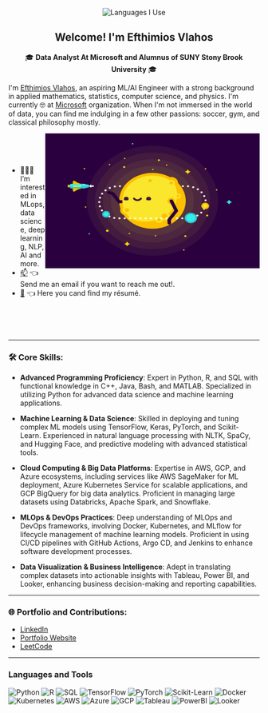<p align="center"><img width="30%" src="https://github.com/alansmathew/alansmathew/raw/master/lang.gif" alt="Languages I Use" /></p>

<h2 align="center">Welcome! I'm Efthimios Vlahos</h2>

<p align='center'>
  🎓 <strong>Data Analyst At Microsoft and Alumnus of SUNY Stony Brook University</strong> 🎓<br/>

  I'm [Efthimios Vlahos](https://efthimiosvlahos-github-io.vercel.app/), an aspiring ML/AI Engineer with a strong background in applied mathematics, statistics, computer science, and physics. I'm currently 🤓 at [Microsoft](https://www.microsoft.com/en-us/) organization. When I'm not immersed in the world of data, you can find me indulging in a few other passions: soccer, gym, and classical philosophy mostly.

  <img align="right" alt="GIF" src="./assets/img/sun.gif?raw=true" width="430" height="270" />
  
<br/>
<br/>
<br/>

- 👨🏽‍💻 I’m interested in MLops, data science, deep learning, NLP, AI and more.
- [📫](mailto:vlahos89@gmail.com) 👈 Send me an email if you want to reach me out!.
- [📝](https://efthimiosvlahos-github-io.vercel.app/about) 👈 Here you cand find my résumé.


<br/>
<br/>
<br/>
</p>


---

### 🛠 Core Skills:
- **Advanced Programming Proficiency**: Expert in Python, R, and SQL with functional knowledge in C++, Java, Bash, and MATLAB. Specialized in utilizing Python for advanced data science and machine learning applications.

- **Machine Learning & Data Science**: Skilled in deploying and tuning complex ML models using TensorFlow, Keras, PyTorch, and Scikit-Learn. Experienced in natural language processing with NLTK, SpaCy, and Hugging Face, and predictive modeling with advanced statistical tools.

- **Cloud Computing & Big Data Platforms**: Expertise in AWS, GCP, and Azure ecosystems, including services like AWS SageMaker for ML deployment, Azure Kubernetes Service for scalable applications, and GCP BigQuery for big data analytics. Proficient in managing large datasets using Databricks, Apache Spark, and Snowflake.

- **MLOps & DevOps Practices**: Deep understanding of MLOps and DevOps frameworks, involving Docker, Kubernetes, and MLflow for lifecycle management of machine learning models. Proficient in using CI/CD pipelines with GitHub Actions, Argo CD, and Jenkins to enhance software development processes.

- **Data Visualization & Business Intelligence**: Adept in translating complex datasets into actionable insights with Tableau, Power BI, and Looker, enhancing business decision-making and reporting capabilities.

---

### 🌐 Portfolio and Contributions:
- [LinkedIn](https://www.linkedin.com/in/efthimios-vlahos/)
- [Portfolio Website](https://efthimiosvlahos-github-io.vercel.app/)
- [LeetCode](https://leetcode.com/Efthimios_vlahos/)

---
### Languages and Tools
![Python](https://img.shields.io/badge/python-3670A0?style=for-the-badge&logo=python&logoColor=ffdd54)
![R](https://img.shields.io/badge/r-%23276DC3.svg?style=for-the-badge&logo=r&logoColor=white)
![SQL](https://img.shields.io/badge/SQL-4479A1.svg?style=for-the-badge&logo=sql&logoColor=white)
![TensorFlow](https://img.shields.io/badge/TensorFlow-%23FF6F00.svg?style=for-the-badge&logo=TensorFlow&logoColor=white)
![PyTorch](https://img.shields.io/badge/PyTorch-%23EE4C2C.svg?style=for-the-badge&logo=PyTorch&logoColor=white)
![Scikit-Learn](https://img.shields.io/badge/scikit_learn-%23F7931E.svg?style=for-the-badge&logo=scikit-learn&logoColor=white)
![Docker](https://img.shields.io/badge/Docker-2496ED.svg?style=for-the-badge&logo=docker&logoColor=white)
![Kubernetes](https://img.shields.io/badge/Kubernetes-326CE5.svg?style=for-the-badge&logo=kubernetes&logoColor=white)
![AWS](https://img.shields.io/badge/AWS-FF9900.svg?style=for-the-badge&logo=amazonaws&logoColor=white)
![Azure](https://img.shields.io/badge/Azure-0089D6.svg?style=for-the-badge&logo=microsoftazure&logoColor=white)
![GCP](https://img.shields.io/badge/GCP-4285F4.svg?style=for-the-badge&logo=google-cloud&logoColor=white)
![Tableau](https://img.shields.io/badge/Tableau-E97627.svg?style=for-the-badge&logo=tableau&logoColor=white)
![PowerBI](https://img.shields.io/badge/PowerBI-F2C811.svg?style=for-the-badge&logo=powerbi&logoColor=white)
![Looker](https://img.shields.io/badge/Looker-4285F4.svg?style=for-the-badge&logo=looker&logoColor=white)


